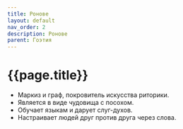 ```yaml
---
title: Ронове
layout: default
nav_order: 2
description: Ронове
parent: Гоэтия
---
```


# {{page.title}}

- Маркиз и граф, покровитель искусства риторики.
- Является в виде чудовища с посохом.
- Обучает языкам и дарует слуг-духов.
- Настраивает людей друг против друга через слова.

